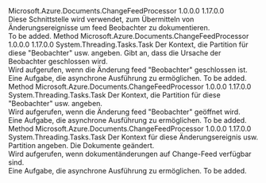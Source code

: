 <Type Name="IChangeFeedObserver" FullName="Microsoft.Azure.Documents.ChangeFeedProcessor.IChangeFeedObserver">
  <TypeSignature Language="C#" Value="public interface IChangeFeedObserver" />
  <TypeSignature Language="ILAsm" Value=".class public interface auto ansi abstract IChangeFeedObserver" />
  <TypeSignature Language="DocId" Value="T:Microsoft.Azure.Documents.ChangeFeedProcessor.IChangeFeedObserver" />
  <TypeSignature Language="VB.NET" Value="Public Interface IChangeFeedObserver" />
  <TypeSignature Language="F#" Value="type IChangeFeedObserver = interface" />
  <AssemblyInfo>
    <AssemblyName>Microsoft.Azure.Documents.ChangeFeedProcessor</AssemblyName>
    <AssemblyVersion>1.0.0.0</AssemblyVersion>
    <AssemblyVersion>1.17.0.0</AssemblyVersion>
  </AssemblyInfo>
  <Interfaces />
  <Docs>
    <summary>
            Diese Schnittstelle wird verwendet, zum Übermitteln von Änderungsereignisse um feed Beobachter zu dokumentieren.
            </summary>
    <remarks>To be added.</remarks>
  </Docs>
  <Members>
    <Member MemberName="CloseAsync">
      <MemberSignature Language="C#" Value="public System.Threading.Tasks.Task CloseAsync (Microsoft.Azure.Documents.ChangeFeedProcessor.ChangeFeedObserverContext context, Microsoft.Azure.Documents.ChangeFeedProcessor.ChangeFeedObserverCloseReason reason);" />
      <MemberSignature Language="ILAsm" Value=".method public hidebysig newslot virtual instance class System.Threading.Tasks.Task CloseAsync(class Microsoft.Azure.Documents.ChangeFeedProcessor.ChangeFeedObserverContext context, valuetype Microsoft.Azure.Documents.ChangeFeedProcessor.ChangeFeedObserverCloseReason reason) cil managed" />
      <MemberSignature Language="DocId" Value="M:Microsoft.Azure.Documents.ChangeFeedProcessor.IChangeFeedObserver.CloseAsync(Microsoft.Azure.Documents.ChangeFeedProcessor.ChangeFeedObserverContext,Microsoft.Azure.Documents.ChangeFeedProcessor.ChangeFeedObserverCloseReason)" />
      <MemberSignature Language="VB.NET" Value="Public Function CloseAsync (context As ChangeFeedObserverContext, reason As ChangeFeedObserverCloseReason) As Task" />
      <MemberSignature Language="F#" Value="abstract member CloseAsync : Microsoft.Azure.Documents.ChangeFeedProcessor.ChangeFeedObserverContext * Microsoft.Azure.Documents.ChangeFeedProcessor.ChangeFeedObserverCloseReason -&gt; System.Threading.Tasks.Task" Usage="iChangeFeedObserver.CloseAsync (context, reason)" />
      <MemberType>Method</MemberType>
      <AssemblyInfo>
        <AssemblyName>Microsoft.Azure.Documents.ChangeFeedProcessor</AssemblyName>
        <AssemblyVersion>1.0.0.0</AssemblyVersion>
        <AssemblyVersion>1.17.0.0</AssemblyVersion>
      </AssemblyInfo>
      <ReturnValue>
        <ReturnType>System.Threading.Tasks.Task</ReturnType>
      </ReturnValue>
      <Parameters>
        <Parameter Name="context" Type="Microsoft.Azure.Documents.ChangeFeedProcessor.ChangeFeedObserverContext" />
        <Parameter Name="reason" Type="Microsoft.Azure.Documents.ChangeFeedProcessor.ChangeFeedObserverCloseReason" />
      </Parameters>
      <Docs>
        <param name="context">Der Kontext, die Partition für diese "Beobachter" usw. angeben.</param>
        <param name="reason">Gibt an, dass die Ursache der Beobachter geschlossen wird.</param>
        <summary>
            Wird aufgerufen, wenn die Änderung feed "Beobachter" geschlossen ist.
            </summary>
        <returns>Eine Aufgabe, die asynchrone Ausführung zu ermöglichen.</returns>
        <remarks>To be added.</remarks>
      </Docs>
    </Member>
    <Member MemberName="OpenAsync">
      <MemberSignature Language="C#" Value="public System.Threading.Tasks.Task OpenAsync (Microsoft.Azure.Documents.ChangeFeedProcessor.ChangeFeedObserverContext context);" />
      <MemberSignature Language="ILAsm" Value=".method public hidebysig newslot virtual instance class System.Threading.Tasks.Task OpenAsync(class Microsoft.Azure.Documents.ChangeFeedProcessor.ChangeFeedObserverContext context) cil managed" />
      <MemberSignature Language="DocId" Value="M:Microsoft.Azure.Documents.ChangeFeedProcessor.IChangeFeedObserver.OpenAsync(Microsoft.Azure.Documents.ChangeFeedProcessor.ChangeFeedObserverContext)" />
      <MemberSignature Language="VB.NET" Value="Public Function OpenAsync (context As ChangeFeedObserverContext) As Task" />
      <MemberSignature Language="F#" Value="abstract member OpenAsync : Microsoft.Azure.Documents.ChangeFeedProcessor.ChangeFeedObserverContext -&gt; System.Threading.Tasks.Task" Usage="iChangeFeedObserver.OpenAsync context" />
      <MemberType>Method</MemberType>
      <AssemblyInfo>
        <AssemblyName>Microsoft.Azure.Documents.ChangeFeedProcessor</AssemblyName>
        <AssemblyVersion>1.0.0.0</AssemblyVersion>
        <AssemblyVersion>1.17.0.0</AssemblyVersion>
      </AssemblyInfo>
      <ReturnValue>
        <ReturnType>System.Threading.Tasks.Task</ReturnType>
      </ReturnValue>
      <Parameters>
        <Parameter Name="context" Type="Microsoft.Azure.Documents.ChangeFeedProcessor.ChangeFeedObserverContext" />
      </Parameters>
      <Docs>
        <param name="context">Der Kontext, die Partition für diese "Beobachter" usw. angeben.</param>
        <summary>
            Wird aufgerufen, wenn die Änderung feed "Beobachter" geöffnet wird.
            </summary>
        <returns>Eine Aufgabe, die asynchrone Ausführung zu ermöglichen.</returns>
        <remarks>To be added.</remarks>
      </Docs>
    </Member>
    <Member MemberName="ProcessChangesAsync">
      <MemberSignature Language="C#" Value="public System.Threading.Tasks.Task ProcessChangesAsync (Microsoft.Azure.Documents.ChangeFeedProcessor.ChangeFeedObserverContext context, System.Collections.Generic.IReadOnlyList&lt;Microsoft.Azure.Documents.Document&gt; docs);" />
      <MemberSignature Language="ILAsm" Value=".method public hidebysig newslot virtual instance class System.Threading.Tasks.Task ProcessChangesAsync(class Microsoft.Azure.Documents.ChangeFeedProcessor.ChangeFeedObserverContext context, class System.Collections.Generic.IReadOnlyList`1&lt;class Microsoft.Azure.Documents.Document&gt; docs) cil managed" />
      <MemberSignature Language="DocId" Value="M:Microsoft.Azure.Documents.ChangeFeedProcessor.IChangeFeedObserver.ProcessChangesAsync(Microsoft.Azure.Documents.ChangeFeedProcessor.ChangeFeedObserverContext,System.Collections.Generic.IReadOnlyList{Microsoft.Azure.Documents.Document})" />
      <MemberSignature Language="VB.NET" Value="Public Function ProcessChangesAsync (context As ChangeFeedObserverContext, docs As IReadOnlyList(Of Document)) As Task" />
      <MemberSignature Language="F#" Value="abstract member ProcessChangesAsync : Microsoft.Azure.Documents.ChangeFeedProcessor.ChangeFeedObserverContext * System.Collections.Generic.IReadOnlyList&lt;Microsoft.Azure.Documents.Document&gt; -&gt; System.Threading.Tasks.Task" Usage="iChangeFeedObserver.ProcessChangesAsync (context, docs)" />
      <MemberType>Method</MemberType>
      <AssemblyInfo>
        <AssemblyName>Microsoft.Azure.Documents.ChangeFeedProcessor</AssemblyName>
        <AssemblyVersion>1.0.0.0</AssemblyVersion>
        <AssemblyVersion>1.17.0.0</AssemblyVersion>
      </AssemblyInfo>
      <ReturnValue>
        <ReturnType>System.Threading.Tasks.Task</ReturnType>
      </ReturnValue>
      <Parameters>
        <Parameter Name="context" Type="Microsoft.Azure.Documents.ChangeFeedProcessor.ChangeFeedObserverContext" />
        <Parameter Name="docs" Type="System.Collections.Generic.IReadOnlyList&lt;Microsoft.Azure.Documents.Document&gt;" />
      </Parameters>
      <Docs>
        <param name="context">Der Kontext für diese Änderungsereignis usw. Partition angeben.</param>
        <param name="docs">Die Dokumente geändert.</param>
        <summary>
            Wird aufgerufen, wenn dokumentänderungen auf Change-Feed verfügbar sind.
            </summary>
        <returns>Eine Aufgabe, die asynchrone Ausführung zu ermöglichen.</returns>
        <remarks>To be added.</remarks>
      </Docs>
    </Member>
  </Members>
</Type>